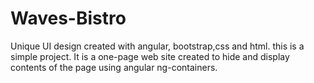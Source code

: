 # Waves-Bistro
Unique UI design created with angular, bootstrap,css and html.
this is a simple project. It is a one-page web site created to hide and display contents of the page using angular ng-containers. 
